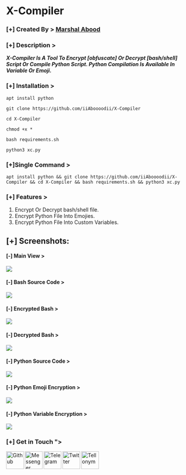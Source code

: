 # X-Compiler

### [+] Created By > <a href="https://github.com/iiAboooodii">Marshal Abood</a> 

### [+] Description >
***X-Compiler Is A Tool To Encrypt [obfuscate] Or Decrypt [bash/shell] Script Or Compile Python Script. Python Compilation Is Available In Variable Or Emoji.***

### [+] Installation >

```apt install python```

```git clone https://github.com/iiAboooodii/X-Compiler```

```cd X-Compiler```

```chmod +x *```

```bash requirements.sh```

```python3 xc.py```


### [+]Single Command >
```
apt install python && git clone https://github.com/iiAboooodii/X-Compiler && cd X-Compiler && bash requirements.sh && python3 xc.py
```

### [+] Features >
1. Encrypt Or Decrypt bash/shell file.
2. Encrypt Python File Into Emojies.
3. Encrypt Python File Into Custom Variables.

## [+] Screenshots:

#### [-] Main View >

<img src="https://github.com/iiAboooodii/X-Compiler/raw/main/main.jpg">

#### [-] Bash Source Code >

<img src="https://github.com/iiAboooodii/X-Compiler/raw/main/screenshots/source-bash.jpeg">

#### [-] Encrypted Bash >

<img src="https://github.com/iiAboooodii/X-Compiler/raw/main/screenshots/encrypted-bash.jpeg">

#### [-] Decrypted Bash >

<img src="https://github.com/iiAboooodii/X-Compiler/raw/main/screenshots/decrypted-bash.jpeg">

#### [-] Python Source Code >

<img src="https://github.com/iiAboooodii/X-Compiler/raw/main/screenshots/source-py.JPG">

#### [-] Python Emoji Encryption >

<img src="https://github.com/iiAboooodii/X-Compiler/raw/main/screenshots/emoji-encryption.jpeg">

#### [-] Python Variable Encryption >

<img src="https://github.com/iiAboooodii/X-Compiler/raw/main/screenshots/variable-encryption.jpeg">



### [+] Get in Touch ">
<a href="https://github.com/iiAboooodii"><img align="left" title="Github" alt="Github" width="48px" src="assets/github.png" /></a>
<a href="https://m.me/xiAbooD"><img align="left" title="Messenger" alt="Messenger" width="48px" src="assets/messenger.png" /></a>
<a href="https://t.me/i7iii0"><img align="left" title="Telegram" alt="Telegram" width="48px" src="assets/telegram.png" /></a>
<a href="https://twitter.com/iiAboooodii"><img align="left" title="Twitter" alt="Twitter" width="48px" src="assets/twitter.png" /></a>
<a href="https://tellonym.me/flxv"><img align="left" title="Tellonym" alt="Tellonym" width="48px" src="assets/tellonym.png" /></a>
